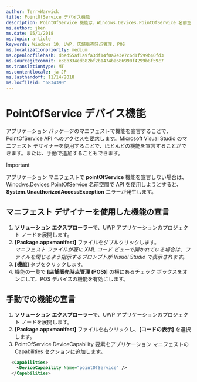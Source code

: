 ```yaml
---
author: TerryWarwick
title: PointOfService デバイス機能
description: PointOfService 機能は、Windows.Devices.PointOfService 名前空間の使用に必要です。
ms.author: jken
ms.date: 05/1/2018
ms.topic: article
keywords: Windows 10, UWP, 店舗販売時点管理, POS
ms.localizationpriority: medium
ms.openlocfilehash: dbed55af1a9fa3df14f0a7e3e7c6d1f599b40fd3
ms.sourcegitcommit: e38b334edb82bf2b1474ba686990f4299b8f59c7
ms.translationtype: MT
ms.contentlocale: ja-JP
ms.lasthandoff: 11/14/2018
ms.locfileid: "6834390"
---
```

# <a name="pointofservice-device-capability"></a>PointOfService デバイス機能
アプリケーション パッケージのマニフェストで機能を宣言することで、PointOfService API へのアクセスを要求します。Microsoft Visual Studio のマニフェスト デザイナーを使用することで、ほとんどの機能を宣言することができます。または、手動で追加することもできます。  

> [!Important]
> アプリケーション マニフェストで **pointOfService** 機能を宣言しない場合は、Winodws.Devices.PointOfService 名前空間で API を使用しようとすると、**System.UnauthorizedAccessException** エラーが発生します。 

## <a name="declare-capability-using-manifest-designer"></a>マニフェスト デザイナーを使用した機能の宣言

1. **ソリューション エクスプローラー**で、UWP アプリケーションのプロジェクト ノードを展開します。
2. **[Package.appxmanifest]** ファイルをダブルクリックします。  
*マニフェスト ファイルが既に XML コード ビューで開かれている場合は、ファイルを閉じるよう指示するプロンプトが Visual Studio で表示されます。*
3. **[機能]** タブをクリックします。
4. 機能の一覧で **[店舗販売時点管理 (POS)]** の横にあるチェック ボックスをオンにして、POS デバイスの機能を有効にします。


## <a name="declare-capability-manually"></a>手動での機能の宣言

1. **ソリューション エクスプローラー**で、UWP アプリケーションのプロジェクト ノードを展開します。
2. **[Package.appxmanifest]** ファイルを右クリックし、**[コードの表示]** を選択します。
3. PointOfService DeviceCapability 要素をアプリケーション マニフェストの Capabilities セクションに追加します。  

```xml
  <Capabilities>
    <DeviceCapability Name="pointOfService" />
  </Capabilities>
   ```

